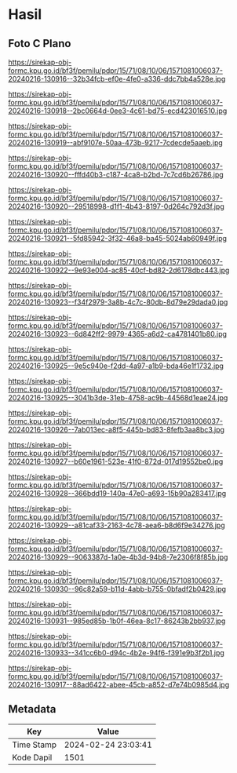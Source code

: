 # Hasil

## Foto C Plano

https://sirekap-obj-formc.kpu.go.id/bf3f/pemilu/pdpr/15/71/08/10/06/1571081006037-20240216-130916--32b34fcb-ef0e-4fe0-a336-ddc7bb4a528e.jpg

https://sirekap-obj-formc.kpu.go.id/bf3f/pemilu/pdpr/15/71/08/10/06/1571081006037-20240216-130918--2bc0664d-0ee3-4c61-bd75-ecd423016510.jpg

https://sirekap-obj-formc.kpu.go.id/bf3f/pemilu/pdpr/15/71/08/10/06/1571081006037-20240216-130919--abf9107e-50aa-473b-9217-7cdecde5aaeb.jpg

https://sirekap-obj-formc.kpu.go.id/bf3f/pemilu/pdpr/15/71/08/10/06/1571081006037-20240216-130920--fffd40b3-c187-4ca8-b2bd-7c7cd6b26786.jpg

https://sirekap-obj-formc.kpu.go.id/bf3f/pemilu/pdpr/15/71/08/10/06/1571081006037-20240216-130920--29518998-d1f1-4b43-8197-0d264c792d3f.jpg

https://sirekap-obj-formc.kpu.go.id/bf3f/pemilu/pdpr/15/71/08/10/06/1571081006037-20240216-130921--5fd85942-3f32-46a8-ba45-5024ab60949f.jpg

https://sirekap-obj-formc.kpu.go.id/bf3f/pemilu/pdpr/15/71/08/10/06/1571081006037-20240216-130922--9e93e004-ac85-40cf-bd82-2d6178dbc443.jpg

https://sirekap-obj-formc.kpu.go.id/bf3f/pemilu/pdpr/15/71/08/10/06/1571081006037-20240216-130923--f34f2979-3a8b-4c7c-80db-8d79e29dada0.jpg

https://sirekap-obj-formc.kpu.go.id/bf3f/pemilu/pdpr/15/71/08/10/06/1571081006037-20240216-130923--6d842ff2-9979-4365-a6d2-ca4781401b80.jpg

https://sirekap-obj-formc.kpu.go.id/bf3f/pemilu/pdpr/15/71/08/10/06/1571081006037-20240216-130925--9e5c940e-f2dd-4a97-a1b9-bda46e1f1732.jpg

https://sirekap-obj-formc.kpu.go.id/bf3f/pemilu/pdpr/15/71/08/10/06/1571081006037-20240216-130925--3041b3de-31eb-4758-ac9b-44568d1eae24.jpg

https://sirekap-obj-formc.kpu.go.id/bf3f/pemilu/pdpr/15/71/08/10/06/1571081006037-20240216-130926--7ab013ec-a8f5-445b-bd83-8fefb3aa8bc3.jpg

https://sirekap-obj-formc.kpu.go.id/bf3f/pemilu/pdpr/15/71/08/10/06/1571081006037-20240216-130927--b60e1961-523e-41f0-872d-017d19552be0.jpg

https://sirekap-obj-formc.kpu.go.id/bf3f/pemilu/pdpr/15/71/08/10/06/1571081006037-20240216-130928--366bdd19-140a-47e0-a693-15b90a283417.jpg

https://sirekap-obj-formc.kpu.go.id/bf3f/pemilu/pdpr/15/71/08/10/06/1571081006037-20240216-130929--a81caf33-2163-4c78-aea6-b8d6f9e34276.jpg

https://sirekap-obj-formc.kpu.go.id/bf3f/pemilu/pdpr/15/71/08/10/06/1571081006037-20240216-130929--9063387d-1a0e-4b3d-94b8-7e2306f8f85b.jpg

https://sirekap-obj-formc.kpu.go.id/bf3f/pemilu/pdpr/15/71/08/10/06/1571081006037-20240216-130930--96c82a59-b11d-4abb-b755-0bfadf2b0429.jpg

https://sirekap-obj-formc.kpu.go.id/bf3f/pemilu/pdpr/15/71/08/10/06/1571081006037-20240216-130931--985ed85b-1b0f-46ea-8c17-86243b2bb937.jpg

https://sirekap-obj-formc.kpu.go.id/bf3f/pemilu/pdpr/15/71/08/10/06/1571081006037-20240216-130933--341cc6b0-d94c-4b2e-94f6-f391e9b3f2b1.jpg

https://sirekap-obj-formc.kpu.go.id/bf3f/pemilu/pdpr/15/71/08/10/06/1571081006037-20240216-130917--88ad6422-abee-45cb-a852-d7e74b0985d4.jpg


## Metadata

| Key        | Value               |
| ---------- | ------------------- |
| Time Stamp | 2024-02-24 23:03:41 |
| Kode Dapil | 1501                |



